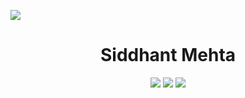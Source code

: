 ![](https://komarev.com/ghpvc/?username=Siddhant23&color=brightgreen&style=flat&label=Profile+Hits)
<h1 align="center">Siddhant Mehta</h1>
<p align="center">

   <a href="https://github.com/Siddhant23" target="_blank">
   <img src="https://img.shields.io/badge/-Github-000?style=flat-square&logo=Github&logoColor=white"/></a>

   <a href="https://www.linkedin.com/in/siddhant-mehta" target="_blank">
   <img src="https://img.shields.io/badge/-LinkedIn-blue?style=flat-square&logo=Linkedin&logoColor=white"/></a>
    
  <a href="mailto:mehtasiddhant23@gmail.com" target="_blank">
  <img src="https://img.shields.io/badge/-Gmail-c14438?style=flat-square&logo=Gmail&logoColor=white"/></a>

</p>
<!--   <img height="150" align="right" src="https://github-readme-stats.vercel.app/api?username=Siddhant23&count_private=true&include_all_commits=true" /> -->
<!--   <img src="https://github-readme-stats.vercel.app/api/top-langs/?username=Siddhant23&layout=compact" /> -->
